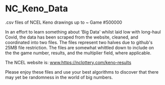 # NC_Keno_Data
.csv files of NCEL Keno drawings up to ~ Game #500000 

In an effort to learn something about 'Big Data' whilst
laid low with long-haul Covid, the data has been scraped
from the website, cleaned, and coordinated into two files.
The files represent two halves due to github's 25MB file
restriction.  The files are somewhat whittled down to 
include on the the game number, results, and the multiplier
field, where applicable.

The NCEL website is:  www.https://nclottery.com/keno-results

Please enjoy these files and use your best algorithms to 
discover that there may yet be randomness in the world of
big numbers.
